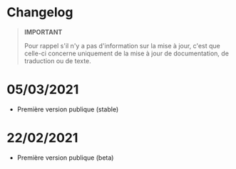 # Changelog

>**IMPORTANT**
>
>Pour rappel s'il n'y a pas d'information sur la mise à jour, c'est que celle-ci concerne uniquement de la mise à jour de documentation, de traduction ou de texte.

# 05/03/2021
- Première version publique (stable)

# 22/02/2021
- Première version publique (beta)

